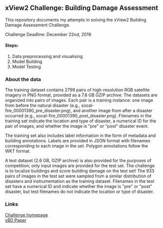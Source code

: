 ## xView2 Challenge: Building Damage Assessment

This repository documents my attempts in solving the xView2 Building Damage Assessment Challenge.

Challenge Deadline: December 22nd, 2019

#### Steps:
1. Data preprocessing and visualising
2. Model Building
3. Model Testing

### About the data
The training dataset contains 2799 pairs of high-resolution RGB satellite imagery in PNG format, provided as a 7.8 GB GZIP archive. The datasets are organized into pairs of images. Each pair is a training instance: one image from before the natural disaster (e.g., socal-fire_00001390_pre_disaster.png), and another image from after a disaster occurred (e.g., socal-fire_00001390_post_disaster.png). Filenames in the training set indicate the location and type of disaster, a numerical ID for the pair of images, and whether the image is "pre" or "post" disaster event.

The training set also includes label information in the form of metadata and building annotations. Labels are provided in JSON format with filenames corresponding to each image in the set. Polygon annotations follow the WKT format.

A test dataset (2.6 GB, GZIP archive) is also provided for the purposes of competition; only input images are provided for the test set. The challenge is to localize buildings and score building damage on the test set! The 933 pairs of images in the test set were sampled from a similar distribution of disasters and instrumentation as the training dataset. Filenames in the test set have a numerical ID and indicate whether the image is "pre" or "post" disaster, but test filenames do not indicate the location or type of disaster.

### Links
[Challenge homepage](https://xview2.org/) </br>
[xBD Paper](http://openaccess.thecvf.com/content_CVPRW_2019/papers/cv4gc/Gupta_Creating_xBD_A_Dataset_for_Assessing_Building_Damage_from_Satellite_CVPRW_2019_paper.pdf)

